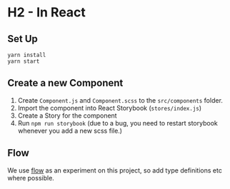 # H2 - In React

## Set Up
```
yarn install
yarn start
```

## Create a new Component

1. Create `Component.js` and `Component.scss` to the `src/components` folder.
2. Import the component into React Storybook (`stores/index.js`)
3. Create a Story for the component
4. Run `npm run storybook` (due to a bug, you need to restart storybook whenever you add a new scss file.)

## Flow

We use [flow](https://flow.org) as an experiment on this project, so add type definitions etc where possible.
